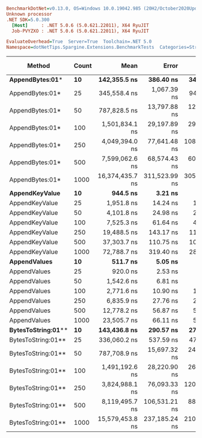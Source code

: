 ``` ini

BenchmarkDotNet=v0.13.0, OS=Windows 10.0.19042.985 (20H2/October2020Update)
Unknown processor
.NET SDK=5.0.300
  [Host]     : .NET 5.0.6 (5.0.621.22011), X64 RyuJIT
  Job-PVYZXO : .NET 5.0.6 (5.0.621.22011), X64 RyuJIT

EvaluateOverhead=True  Server=True  Toolchain=.NET 5.0  
Namespace=dotNetTips.Spargine.Extensions.BenchmarkTests  Categories=StringBuilderExtensions  

```
|             Method | Count |            Mean |         Error |        StdDev |       StdErr |             Min |              Q1 |          Median |              Q3 |             Max |         Op/s | CI99.9% Margin | Iterations | Kurtosis | MValue | Skewness | Rank | LogicalGroup | Baseline |    Gen 0 |    Gen 1 |    Gen 2 | Allocated | Code Size |
|------------------- |------ |----------------:|--------------:|--------------:|-------------:|----------------:|----------------:|----------------:|----------------:|----------------:|-------------:|---------------:|-----------:|---------:|-------:|---------:|-----:|------------- |--------- |---------:|---------:|---------:|----------:|----------:|
|    **AppendBytes:01*** |    **10** |    **142,355.5 ns** |     **386.40 ns** |     **342.53 ns** |     **91.55 ns** |    **141,740.2 ns** |    **142,110.9 ns** |    **142,356.7 ns** |    **142,549.6 ns** |    **143,003.8 ns** |     **7,024.66** |     **386.397 ns** |      **14.00** |    **2.140** |  **2.000** |   **0.1388** |   **15** |            ***** |       **No** |  **23.9258** |   **1.2207** |        **-** |    **212 KB** |      **1 KB** |
|    AppendBytes:01* |    25 |    345,558.4 ns |   1,067.39 ns |     946.22 ns |    252.89 ns |    342,482.1 ns |    345,533.8 ns |    345,675.8 ns |    346,082.5 ns |    346,342.4 ns |     2,893.87 |   1,067.392 ns |      14.00 |    8.068 |  2.000 |  -2.3394 |   17 |            * |       No |  57.6172 |   8.3008 |        - |    496 KB |      1 KB |
|    AppendBytes:01* |    50 |    787,828.5 ns |  13,797.88 ns |  12,906.54 ns |  3,332.45 ns |    767,827.4 ns |    779,678.6 ns |    786,786.5 ns |    793,337.3 ns |    811,624.6 ns |     1,269.31 |  13,797.875 ns |      15.00 |    2.076 |  2.000 |   0.2639 |   18 |            * |       No | 109.3750 |  23.4375 |  10.7422 |  1,011 KB |      1 KB |
|    AppendBytes:01* |   100 |  1,501,834.1 ns |  29,197.89 ns |  29,984.08 ns |  7,272.21 ns |  1,462,346.3 ns |  1,479,325.6 ns |  1,499,358.6 ns |  1,525,565.8 ns |  1,564,031.8 ns |       665.85 |  29,197.886 ns |      17.00 |    1.904 |  2.000 |   0.3957 |   19 |            * |       No | 218.7500 |  58.5938 |  19.5313 |  2,005 KB |      1 KB |
|    AppendBytes:01* |   250 |  4,049,394.0 ns |  77,641.48 ns | 108,842.52 ns | 20,946.75 ns |  3,843,148.4 ns |  3,981,259.4 ns |  4,057,219.5 ns |  4,111,728.1 ns |  4,253,818.8 ns |       246.95 |  77,641.483 ns |      27.00 |    2.185 |  2.000 |  -0.0863 |   21 |            * |       No | 531.2500 | 203.1250 |  46.8750 |  5,003 KB |      1 KB |
|    AppendBytes:01* |   500 |  7,599,062.6 ns |  68,574.43 ns |  60,789.45 ns | 16,246.66 ns |  7,492,864.1 ns |  7,548,263.5 ns |  7,616,166.4 ns |  7,640,220.9 ns |  7,683,113.3 ns |       131.60 |  68,574.430 ns |      14.00 |    1.603 |  2.000 |  -0.3362 |   22 |            * |       No | 429.6875 | 218.7500 |  78.1250 | 10,006 KB |      1 KB |
|    AppendBytes:01* |  1000 | 16,374,435.7 ns | 311,523.99 ns | 305,958.21 ns | 76,489.55 ns | 15,705,634.4 ns | 16,190,766.4 ns | 16,370,418.8 ns | 16,524,783.6 ns | 16,979,337.5 ns |        61.07 | 311,523.990 ns |      16.00 |    2.786 |  2.000 |  -0.0368 |   25 |            * |       No | 437.5000 | 281.2500 | 125.0000 | 20,010 KB |      1 KB |
|     **AppendKeyValue** |    **10** |        **944.5 ns** |       **3.21 ns** |       **3.01 ns** |      **0.78 ns** |        **937.6 ns** |        **943.4 ns** |        **944.4 ns** |        **946.0 ns** |        **949.4 ns** | **1,058,797.82** |       **3.213 ns** |      **15.00** |    **2.955** |  **2.000** |  **-0.5004** |    **3** |            ***** |       **No** |   **0.2403** |        **-** |        **-** |      **2 KB** |      **1 KB** |
|     AppendKeyValue |    25 |      1,951.8 ns |      14.24 ns |      11.89 ns |      3.30 ns |      1,927.1 ns |      1,948.9 ns |      1,956.0 ns |      1,960.2 ns |      1,962.4 ns |   512,339.09 |      14.237 ns |      13.00 |    2.794 |  2.000 |  -1.1148 |    5 |            * |       No |   0.4768 |        - |        - |      4 KB |      1 KB |
|     AppendKeyValue |    50 |      4,101.8 ns |      24.98 ns |      20.86 ns |      5.79 ns |      4,037.9 ns |      4,103.0 ns |      4,106.6 ns |      4,112.0 ns |      4,120.2 ns |   243,796.34 |      24.983 ns |      13.00 |    6.865 |  2.000 |  -2.1466 |    7 |            * |       No |   0.9003 |   0.0076 |        - |      8 KB |      1 KB |
|     AppendKeyValue |   100 |      7,525.3 ns |      61.64 ns |      48.13 ns |     13.89 ns |      7,421.9 ns |      7,531.8 ns |      7,537.2 ns |      7,550.2 ns |      7,574.9 ns |   132,884.67 |      61.642 ns |      12.00 |    3.120 |  2.000 |  -1.2826 |    9 |            * |       No |   1.7471 |   0.0153 |        - |     16 KB |      1 KB |
|     AppendKeyValue |   250 |     19,488.5 ns |     143.17 ns |     119.55 ns |     33.16 ns |     19,212.4 ns |     19,488.7 ns |     19,526.5 ns |     19,548.8 ns |     19,598.9 ns |    51,312.23 |     143.166 ns |      13.00 |    3.466 |  2.000 |  -1.3729 |   11 |            * |       No |   5.6763 |   0.3357 |        - |     50 KB |      1 KB |
|     AppendKeyValue |   500 |     37,303.7 ns |     110.75 ns |     103.59 ns |     26.75 ns |     37,153.1 ns |     37,215.2 ns |     37,297.3 ns |     37,377.1 ns |     37,468.5 ns |    26,806.98 |     110.748 ns |      15.00 |    1.535 |  2.000 |  -0.0176 |   13 |            * |       No |   9.5825 |        - |        - |     83 KB |      1 KB |
|     AppendKeyValue |  1000 |     72,788.7 ns |     319.40 ns |     283.14 ns |     75.67 ns |     72,411.3 ns |     72,513.5 ns |     72,768.1 ns |     72,983.1 ns |     73,283.8 ns |    13,738.40 |     319.404 ns |      14.00 |    1.602 |  2.000 |   0.2315 |   14 |            * |       No |  16.2354 |   3.1738 |        - |    148 KB |      1 KB |
|       **AppendValues** |    **10** |        **511.7 ns** |       **5.05 ns** |       **4.47 ns** |      **1.20 ns** |        **500.7 ns** |        **510.5 ns** |        **511.1 ns** |        **513.7 ns** |        **518.5 ns** | **1,954,184.35** |       **5.047 ns** |      **14.00** |    **3.419** |  **2.000** |  **-0.5462** |    **1** |            ***** |       **No** |   **0.1535** |        **-** |        **-** |      **1 KB** |      **1 KB** |
|       AppendValues |    25 |        920.0 ns |       2.53 ns |       2.24 ns |      0.60 ns |        915.3 ns |        919.1 ns |        920.0 ns |        921.3 ns |        923.7 ns | 1,086,959.86 |       2.526 ns |      14.00 |    2.490 |  2.000 |  -0.3016 |    2 |            * |       No |   0.2756 |        - |        - |      2 KB |      1 KB |
|       AppendValues |    50 |      1,542.6 ns |       6.81 ns |       6.04 ns |      1.61 ns |      1,530.2 ns |      1,540.6 ns |      1,543.4 ns |      1,546.5 ns |      1,550.8 ns |   648,275.20 |       6.810 ns |      14.00 |    2.366 |  2.000 |  -0.6330 |    4 |            * |       No |   0.4883 |   0.0019 |        - |      4 KB |      1 KB |
|       AppendValues |   100 |      2,771.6 ns |      10.90 ns |      10.20 ns |      2.63 ns |      2,755.7 ns |      2,764.4 ns |      2,771.1 ns |      2,777.5 ns |      2,797.0 ns |   360,796.50 |      10.903 ns |      15.00 |    3.224 |  2.000 |   0.6866 |    6 |            * |       No |   0.9041 |   0.0038 |        - |      8 KB |      1 KB |
|       AppendValues |   250 |      6,835.9 ns |      27.76 ns |      24.61 ns |      6.58 ns |      6,801.0 ns |      6,818.4 ns |      6,836.2 ns |      6,850.1 ns |      6,892.1 ns |   146,285.53 |      27.757 ns |      14.00 |    2.648 |  2.000 |   0.4212 |    8 |            * |       No |   2.8687 |   0.0992 |        - |     25 KB |      1 KB |
|       AppendValues |   500 |     12,778.2 ns |      56.87 ns |      53.20 ns |     13.74 ns |     12,685.7 ns |     12,746.5 ns |     12,788.9 ns |     12,809.9 ns |     12,856.2 ns |    78,258.07 |      56.875 ns |      15.00 |    1.928 |  2.000 |  -0.3745 |   10 |            * |       No |   5.6000 |   0.4272 |        - |     49 KB |      1 KB |
|       AppendValues |  1000 |     23,505.7 ns |      66.11 ns |      55.20 ns |     15.31 ns |     23,371.1 ns |     23,473.8 ns |     23,531.4 ns |     23,540.9 ns |     23,568.1 ns |    42,542.94 |      66.107 ns |      13.00 |    3.093 |  2.000 |  -1.0398 |   12 |            * |       No |   9.2163 |        - |        - |     81 KB |      1 KB |
| **BytesToString:01**** |    **10** |    **143,436.8 ns** |     **290.57 ns** |     **271.80 ns** |     **70.18 ns** |    **143,028.0 ns** |    **143,264.7 ns** |    **143,434.4 ns** |    **143,608.4 ns** |    **143,933.4 ns** |     **6,971.71** |     **290.570 ns** |      **15.00** |    **1.847** |  **2.000** |   **0.1284** |   **15** |            ***** |       **No** |  **23.9258** |   **1.2207** |        **-** |    **212 KB** |      **0 KB** |
| BytesToString:01** |    25 |    336,060.2 ns |     537.59 ns |     476.56 ns |    127.37 ns |    335,155.1 ns |    335,891.6 ns |    336,022.7 ns |    336,434.6 ns |    336,796.7 ns |     2,975.66 |     537.591 ns |      14.00 |    2.133 |  2.000 |  -0.4045 |   16 |            * |       No |  57.6172 |   7.8125 |        - |    496 KB |      0 KB |
| BytesToString:01** |    50 |    787,708.9 ns |  15,697.32 ns |  24,438.83 ns |  4,320.22 ns |    736,510.1 ns |    770,558.2 ns |    790,864.9 ns |    803,497.5 ns |    839,599.3 ns |     1,269.50 |  15,697.317 ns |      32.00 |    2.457 |  2.000 |  -0.0767 |   18 |            * |       No | 111.3281 |  24.4141 |   9.7656 |  1,011 KB |      0 KB |
| BytesToString:01** |   100 |  1,491,192.6 ns |  28,220.90 ns |  26,397.85 ns |  6,815.90 ns |  1,452,946.7 ns |  1,472,392.7 ns |  1,483,529.1 ns |  1,507,487.6 ns |  1,538,946.7 ns |       670.60 |  28,220.903 ns |      15.00 |    1.928 |  2.000 |   0.5591 |   19 |            * |       No | 218.7500 |  58.5938 |  19.5313 |  2,005 KB |      0 KB |
| BytesToString:01** |   250 |  3,824,988.1 ns |  76,093.33 ns | 120,692.09 ns | 21,009.80 ns |  3,668,027.3 ns |  3,741,146.1 ns |  3,796,516.4 ns |  3,878,517.2 ns |  4,078,621.1 ns |       261.44 |  76,093.333 ns |      33.00 |    2.468 |  2.000 |   0.7641 |   20 |            * |       No | 531.2500 | 203.1250 |  46.8750 |  5,003 KB |      0 KB |
| BytesToString:01** |   500 |  8,119,495.7 ns | 106,531.21 ns |  88,958.39 ns | 24,672.62 ns |  8,002,117.2 ns |  8,048,942.2 ns |  8,114,876.6 ns |  8,148,818.8 ns |  8,299,667.2 ns |       123.16 | 106,531.212 ns |      13.00 |    2.104 |  2.000 |   0.4598 |   23 |            * |       No | 468.7500 | 218.7500 |  78.1250 | 10,006 KB |      0 KB |
| BytesToString:01** |  1000 | 15,579,453.8 ns | 237,185.24 ns | 210,258.53 ns | 56,193.96 ns | 15,267,195.3 ns | 15,440,543.0 ns | 15,522,595.3 ns | 15,729,439.8 ns | 15,991,739.1 ns |        64.19 | 237,185.235 ns |      14.00 |    2.016 |  2.000 |   0.4062 |   24 |            * |       No | 406.2500 | 250.0000 | 125.0000 | 20,010 KB |      0 KB |
